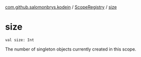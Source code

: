[com.github.salomonbrys.kodein](../index.md) / [ScopeRegistry](index.md) / [size](.)

# size

`val size: Int`

The number of singleton objects currently created in this scope.

